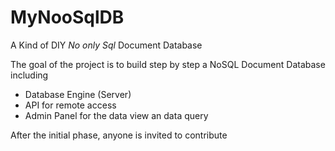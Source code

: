 # MyNooSqlDB
A Kind of DIY *No only Sql* Document Database

The goal of the project is to build step by step a NoSQL Document Database including
* Database Engine (Server)
* API for remote access
* Admin Panel for the data view an data query

After the initial phase, anyone is invited to contribute
